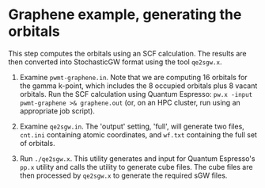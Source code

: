 # Graphene example, generating the orbitals

This step computes the orbitals using an SCF calculation.
The results are then converted into StochasticGW format using the tool
`qe2sgw.x`.

1. Examine `pwmt-graphene.in`. Note that we are computing 16 orbitals for the
   gamma k-point, which includes the 8 occupied orbitals plus 8 vacant
   orbitals. Run the SCF calculation using Quantum Espresso:
   `pw.x -input pwmt-graphene >& graphene.out` (or, on an HPC cluster,
   run using an appropriate job script).

2. Examine `qe2sgw.in`. The 'output' setting, 'full', will generate two files,
   `cnt.ini` containing atomic coordinates, and `wf.txt` containing the
   full set of orbitals.

3. Run `./qe2sgw.x`. This utility generates and input for Quantum Espresso's
   `pp.x` utility and calls the utility to generate cube files. The cube files
   are then processed by `qe2sgw.x` to generate the required sGW files.

